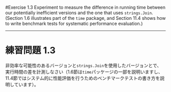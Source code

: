 #Exercise 1.3
Experiment to measure the difference in running time between our potentially inefficient versions and the one that uses `strings.Join`.(Section 1.6 illustrates part of the `time` package, and Section 11.4 shows how to write benchmark tests for systematic performance evaluation.)

---
# 練習問題 1.3
非効率な可能性のあるバージョンと`strings.Join`を使用したバージョンとで、実行時間の差を計測しなさい（1.6節は`time`パッケージの一部を説明いますし、11.4節ではシステム的に性能評価を行うためのベンチマークテストの書き方を説明しています）。

